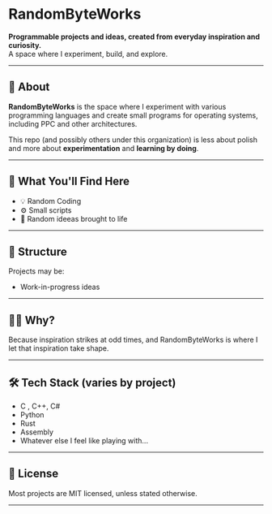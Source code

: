 # RandomByteWorks

**Programmable projects and ideas, created from everyday inspiration and curiosity.**  
A space where I experiment, build, and explore.

---

## 🌟 About

**RandomByteWorks** is the space where I experiment with various programming languages and create small programs for operating systems, including PPC and other architectures.

This repo (and possibly others under this organization) is less about polish and more about **experimentation** and **learning by doing**.

---

## 🧪 What You'll Find Here

- 💡 Random Coding
- ⚙️ Small scripts
- 🧠 Random ideeas brought to life

---

## 📂 Structure

Projects may be:
- Work-in-progress ideas

---

## 🙋‍♂️ Why?

Because inspiration strikes at odd times, and RandomByteWorks is where I let that inspiration take shape.


---

## 🛠️ Tech Stack (varies by project)

- C , C++, C#  
- Python
- Rust  
- Assembly
- Whatever else I feel like playing with...

---

## 📜 License

Most projects are MIT licensed, unless stated otherwise.

---
